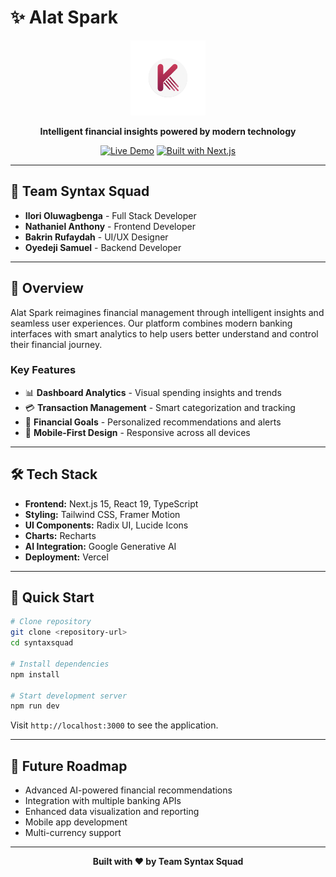 # ✨ Alat Spark

<div align="center">
  <img src="public/logo.webp" alt="Alat Spark Logo" width="120" height="120"/>
  
  **Intelligent financial insights powered by modern technology**
  
  [![Live Demo](https://img.shields.io/badge/Live-Demo-brightgreen)](https://alat-spark.vercel.app/)
  [![Built with Next.js](https://img.shields.io/badge/Built%20with-Next.js-black)](https://nextjs.org/)
</div>

---

## 👥 Team Syntax Squad
- **Ilori Oluwagbenga** - Full Stack Developer
- **Nathaniel Anthony** - Frontend Developer  
- **Bakrin Rufaydah** - UI/UX Designer
- **Oyedeji Samuel** - Backend Developer

---

## 🎯 Overview

Alat Spark reimagines financial management through intelligent insights and seamless user experiences. Our platform combines modern banking interfaces with smart analytics to help users better understand and control their financial journey.

### Key Features
- 📊 **Dashboard Analytics** - Visual spending insights and trends
- 💳 **Transaction Management** - Smart categorization and tracking
- 🎯 **Financial Goals** - Personalized recommendations and alerts
- 📱 **Mobile-First Design** - Responsive across all devices

---

## 🛠️ Tech Stack

- **Frontend:** Next.js 15, React 19, TypeScript
- **Styling:** Tailwind CSS, Framer Motion
- **UI Components:** Radix UI, Lucide Icons
- **Charts:** Recharts
- **AI Integration:** Google Generative AI
- **Deployment:** Vercel

---

## 🚀 Quick Start

```bash
# Clone repository
git clone <repository-url>
cd syntaxsquad

# Install dependencies
npm install

# Start development server
npm run dev
```

Visit `http://localhost:3000` to see the application.

---

## 🔮 Future Roadmap

- Advanced AI-powered financial recommendations
- Integration with multiple banking APIs
- Enhanced data visualization and reporting
- Mobile app development
- Multi-currency support

---

<div align="center">
  <strong>Built with ❤️ by Team Syntax Squad</strong>
</div>